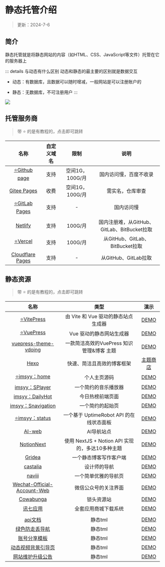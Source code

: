 # 静态托管介绍

> 更新：2024-7-6


## 简介

静态托管就是将静态网站的内容（如HTML、CSS、JavaScript等文件）托管在它的服务器上

::: details 与动态有什么区别
动态和静态的最主要的区别就是数据交互

* 动态：有数据库，且数据可以随时增减，一般网站是可以注册账户的

* 静态：无数据库，不可注册用户
:::

![](/pages/pages-01.png)


## 托管服务商

> 带 ⭐ 的是有教程的，点击即可跳转

| 名称 | 自定义域名 | 限制 | 说明 |
|:-:|:-:|:-:|:-:|
| [⭐Github page](./github.md) | 支持 | 空间1G，100G/月 | 国内访问慢，百度不收录 |
| [Gitee Pages](https://gitee.com/help/articles/4136#article-header0) | 收费 | 空间1G，100G/月 | 需实名，仓库审查 |
| [⭐GitLab Pages](https://docs.gitlab.cn/jh/user/project/pages/index.html) | 支持 | - | 国内访问慢 |
| |
| [Netlify](https://docs.netlify.com/get-started/) | 支持 | 100G/月 | 国内注册难，从GitHub、GitLab、BitBucket拉取 |
| [⭐Vercel](./vercel.md) | 支持 | 100G/月 | 从GitHub、GitLab、BitBucket拉取 |
| [Cloudflare Pages](https://developers.cloudflare.com/pages/get-started/) | 支持 | - | 从GitHub、GitLab拉取 |




## 静态资源

> 带 ⭐ 的是有教程的，点击即可跳转

| 名称 | 类型 | 演示
|:-:|:-:|:-:|
| [⭐VitePress](https://vitepress.yiov.top) | 由 Vite 和 Vue 驱动的静态站点生成器 | [DEMO](https://vitepress.dev/zh/) |
| [⭐VuePress](https://vuepress.yiov.top) | Vue 驱动的静态网站生成器 | [DEMO](https://v2.vuepress.vuejs.org/zh/) |
| [vuepress-theme-vdoing](https://github.com/xugaoyi/vuepress-theme-vdoing) | 一款简洁高效的VuePress 知识管理&博客 主题 | [DEMO](https://doc.xugaoyi.com/) |
| [Hexo](https://hexo.io/zh-cn/) | 快速、简洁且高效的博客框架 | [主题商店](https://hexo.io/themes/) |
| [⭐imsyy：home](../home.md) | 个人主页源码 | [DEMO](https://www.imsyy.top/) |
| [imsyy：SPlayer](https://github.com/imsyy/SPlayer) | 一个简约的音乐播放器 | [DEMO](https://music.imsyy.top/) |
| [imsyy：DailyHot](https://github.com/imsyy/DailyHot) | 今日热榜前端页面 | [DEMO](https://hot.imsyy.top/) |
| [imsyy：Snavigation](https://github.com/imsyy/Snavigation) | 一个简约的起始页 | [DEMO](https://hot.imsyy.top/) |
| [⭐imsyy：status](../uptimerobot.md) | 一个基于 UptimeRobot API 的在线状态面板 | [DEMO](https://status.imsyy.top/) |
| [AI-web](https://github.com/liu-ziting/AI-web) | AI导航站点 | [DEMO](https://www.smartai.wtf/) |
| [NotionNext](https://github.com/tangly1024/NotionNext/) | 使用 NextJS + Notion API 实现的，多达10多种主题 | [DEMO](https://www.tangly1024.com/) |
| [Gridea](https://github.com/getgridea/gridea) | 一个静态博客写作客户端 |  [DEMO](https://open.gridea.dev/) |
| [castalia](https://github.com/afterwork-design/castalia) | 设计师的导航 | [DEMO](https://afterwork-design.github.io/castalia/) |
| [naviii](https://github.com/eehhh/naviii) | 一个简单优雅的导航页 | [DEMO](https://start.uue.me/) |
| [Wechat-Official-Account-Web](https://github.com/zhheo/Wechat-Official-Account-Web) | 微信公众号的关注界面 | [DEMO](https://wechat.zhheo.com/) |
| [Cowabunga](https://github.com/Dr0ii/LockStore) | 锁头资源站 | [DEMO](http://www.lockstore.top/) |
| [讯七应用](https://gitee.com/wuaxcn/xunqi-application) | 全套应用商城下载系统 | [DEMO](https://gitee.com/wuaxcn/xunqi-application/raw/master/48fc37cf-f716-48dc-8543-7bea76c927ab.jpg) |
| |
| [api文档](https://dzp.lanzouj.com/ipdBu23r0xne) | 静态tml | [DEMO](http://api.yiov.serv00.net/) |
| [绿色防走丢导航](https://dzp.lanzouj.com/iOJoF23r12qh) | 静态tml | [DEMO](http://nav.yiov.serv00.net/) |
| [账号分享模板](https://dzp.lanzouj.com/iib0623rc0yj) | 静态tml | [DEMO](http://share.yiov.serv00.net/) |
| [动态视频背景引导页](https://dzp.lanzouj.com/iwR8123rdagh) | 静态tml | [DEMO](http://video.yiov.serv00.net/) |
| [网站维护升级公告](https://dzp.lanzouj.com/is9RZ23rl3ah) | 静态tml | [DEMO](http://notice.yiov.serv00.net/) |
  





